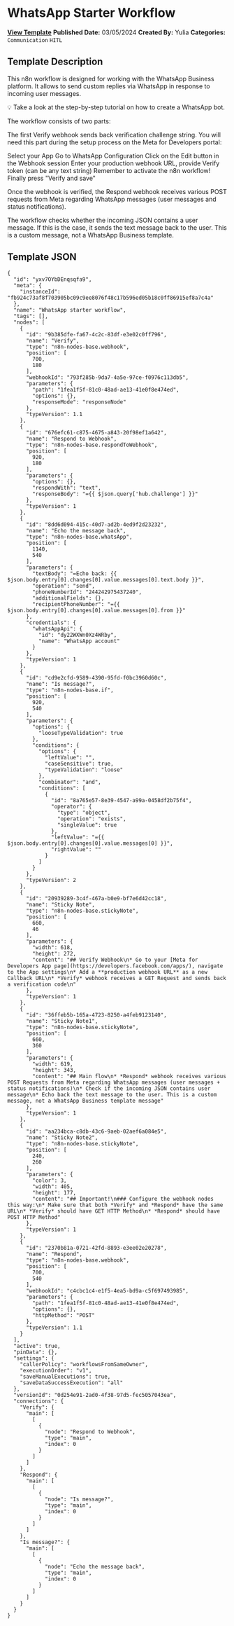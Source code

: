 # WhatsApp Starter Workflow

**[View Template](https://n8n.io/workflows/2162-/)**  **Published Date:** 03/05/2024  **Created By:** Yulia  **Categories:** `Communication` `HITL`  

## Template Description

This n8n workflow is designed for working with the WhatsApp Business platform. It allows to send custom replies via WhatsApp in response to incoming user messages. 

💡 Take a look at the step-by-step tutorial on how to create a WhatsApp bot.

The workflow consists of two parts:
 
The first Verify webhook sends back verification challenge string. You will need this part during the setup process on the Meta for Developers portal:

 

Select your App
Go to WhatsApp Configuration
Click on the Edit button in the Webhook session
Enter your production webhook URL, provide Verify token (can be any text string)
Remember to activate the n8n workflow!
Finally press "Verify and save"



Once the webhook is verified, the Respond webhook receives various POST requests from Meta regarding WhatsApp messages (user messages and status notifications). 

The workflow checks whether the incoming JSON contains a user message. If this is the case, it sends the text message back to the user. This is a custom message, not a WhatsApp Business template.

## Template JSON

```
{
  "id": "yxv7OYbDEnqsqfa9",
  "meta": {
    "instanceId": "fb924c73af8f703905bc09c9ee8076f48c17b596ed05b18c0ff86915ef8a7c4a"
  },
  "name": "WhatsApp starter workflow",
  "tags": [],
  "nodes": [
    {
      "id": "9b385dfe-fa67-4c2c-83df-e3e02c0ff796",
      "name": "Verify",
      "type": "n8n-nodes-base.webhook",
      "position": [
        700,
        180
      ],
      "webhookId": "793f285b-9da7-4a5e-97ce-f0976c113db5",
      "parameters": {
        "path": "1fea1f5f-81c0-48ad-ae13-41e0f8e474ed",
        "options": {},
        "responseMode": "responseNode"
      },
      "typeVersion": 1.1
    },
    {
      "id": "676efc61-c875-4675-a843-20f98ef1a642",
      "name": "Respond to Webhook",
      "type": "n8n-nodes-base.respondToWebhook",
      "position": [
        920,
        180
      ],
      "parameters": {
        "options": {},
        "respondWith": "text",
        "responseBody": "={{ $json.query['hub.challenge'] }}"
      },
      "typeVersion": 1
    },
    {
      "id": "8dd6d094-415c-40d7-ad2b-4ed9f2d23232",
      "name": "Echo the message back",
      "type": "n8n-nodes-base.whatsApp",
      "position": [
        1140,
        540
      ],
      "parameters": {
        "textBody": "=Echo back: {{ $json.body.entry[0].changes[0].value.messages[0].text.body }}",
        "operation": "send",
        "phoneNumberId": "244242975437240",
        "additionalFields": {},
        "recipientPhoneNumber": "={{ $json.body.entry[0].changes[0].value.messages[0].from }}"
      },
      "credentials": {
        "whatsAppApi": {
          "id": "dy22WXWn0Xz4WRby",
          "name": "WhatsApp account"
        }
      },
      "typeVersion": 1
    },
    {
      "id": "cd9e2cfd-9589-4390-95fd-f0bc3960d60c",
      "name": "Is message?",
      "type": "n8n-nodes-base.if",
      "position": [
        920,
        540
      ],
      "parameters": {
        "options": {
          "looseTypeValidation": true
        },
        "conditions": {
          "options": {
            "leftValue": "",
            "caseSensitive": true,
            "typeValidation": "loose"
          },
          "combinator": "and",
          "conditions": [
            {
              "id": "8a765e57-8e39-4547-a99a-0458df2b75f4",
              "operator": {
                "type": "object",
                "operation": "exists",
                "singleValue": true
              },
              "leftValue": "={{ $json.body.entry[0].changes[0].value.messages[0] }}",
              "rightValue": ""
            }
          ]
        }
      },
      "typeVersion": 2
    },
    {
      "id": "20939289-3c4f-467a-b0e9-bf7e6d42cc18",
      "name": "Sticky Note",
      "type": "n8n-nodes-base.stickyNote",
      "position": [
        660,
        46
      ],
      "parameters": {
        "width": 618,
        "height": 272,
        "content": "## Verify Webhook\n* Go to your [Meta for Developers App page](https://developers.facebook.com/apps/), navigate to the App settings\n* Add a **production webhook URL** as a new Callback URL\n* *Verify* webhook receives a GET Request and sends back a verification code\n"
      },
      "typeVersion": 1
    },
    {
      "id": "36ffeb5b-165a-4723-8250-a4feb9123140",
      "name": "Sticky Note1",
      "type": "n8n-nodes-base.stickyNote",
      "position": [
        660,
        360
      ],
      "parameters": {
        "width": 619,
        "height": 343,
        "content": "## Main flow\n* *Respond* webhook receives various POST Requests from Meta regarding WhatsApp messages (user messages + status notifications)\n* Check if the incoming JSON contains user message\n* Echo back the text message to the user. This is a custom message, not a WhatsApp Business template message"
      },
      "typeVersion": 1
    },
    {
      "id": "aa234bca-c8db-43c6-9aeb-02aef6a084e5",
      "name": "Sticky Note2",
      "type": "n8n-nodes-base.stickyNote",
      "position": [
        240,
        260
      ],
      "parameters": {
        "color": 3,
        "width": 405,
        "height": 177,
        "content": "## Important!\n### Configure the webhook nodes this way:\n* Make sure that both *Verify* and *Respond* have the same URL\n* *Verify* should have GET HTTP Method\n* *Respond* should have POST HTTP Method"
      },
      "typeVersion": 1
    },
    {
      "id": "2370b81a-0721-42fd-8893-e3ee02e20278",
      "name": "Respond",
      "type": "n8n-nodes-base.webhook",
      "position": [
        700,
        540
      ],
      "webhookId": "c4cbc1c4-e1f5-4ea5-bd9a-c5f697493985",
      "parameters": {
        "path": "1fea1f5f-81c0-48ad-ae13-41e0f8e474ed",
        "options": {},
        "httpMethod": "POST"
      },
      "typeVersion": 1.1
    }
  ],
  "active": true,
  "pinData": {},
  "settings": {
    "callerPolicy": "workflowsFromSameOwner",
    "executionOrder": "v1",
    "saveManualExecutions": true,
    "saveDataSuccessExecution": "all"
  },
  "versionId": "0d254e91-2ad0-4f38-97d5-fec5057043ea",
  "connections": {
    "Verify": {
      "main": [
        [
          {
            "node": "Respond to Webhook",
            "type": "main",
            "index": 0
          }
        ]
      ]
    },
    "Respond": {
      "main": [
        [
          {
            "node": "Is message?",
            "type": "main",
            "index": 0
          }
        ]
      ]
    },
    "Is message?": {
      "main": [
        [
          {
            "node": "Echo the message back",
            "type": "main",
            "index": 0
          }
        ]
      ]
    }
  }
}
```
